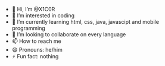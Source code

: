 - 👋 Hi, I’m @X1C0R
- 👀 I’m interested in coding
- 🌱 I’m currently learning html, css, java, javascipt and mobile programming
- 💞️ I’m looking to collaborate on every language 
- 📫 How to reach me 
- 😄 Pronouns: he/him
- ⚡ Fun fact: nothing

<!---
X1C0R/X1C0R is a ✨ special ✨ repository because its `README.md` (this file) appears on your GitHub profile.
You can click the Preview link to take a look at your changes.
--->

